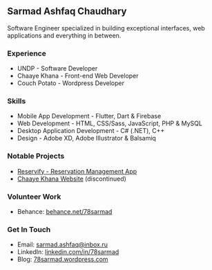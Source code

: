 ## Sarmad Ashfaq Chaudhary

Software Engineer specialized in building exceptional interfaces, web applications and everything in between.

### Experience

- UNDP - Software Developer
- Chaaye Khana - Front-end Web Developer
- Couch Potato - Wordpress Developer


### Skills

- Mobile App Development - Flutter, Dart & Firebase
- Web Development - HTML, CSS/Sass, JavaScript, PHP & MySQL
- Desktop Application Development - C# (.NET), C++
- Design - Adobe XD, Adobe Illustrator & Balsamiq


### Notable Projects

- [Reservify - Reservation Management App](https://github.com/78sarmad/reservify)
- [Chaaye Khana Website](http://www.chaayekhana.com/) (discontinued)

### Volunteer Work

- Behance: [behance.net/78sarmad](https://www.behance.net/78sarmad)

### Get In Touch

- Email: [sarmad.ashfaq@inbox.ru](mailto:sarmad.ashfaq@inbox.ru)
- LinkedIn: [linkedin.com/in/78sarmad](https://www.linkedin.com/in/78sarmad/)
- Blog: [78sarmad.wordpress.com](http://78sarmad.wordpress.com/)
